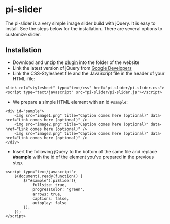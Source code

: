 # pi-slider

The pi-slider is a very simple image slider build with jQuery. It is easy to install. See the steps below for the installation. There are several options to customize slider.


## Installation

- Download and unzip the [plugin]() into the folder of the website
- Link the latest version of jQuery from [Google Developers](https://developers.google.com/speed/libraries/devguide#jquery)
- Link the CSS-Stylesheet file  and the JavaScript file in the header of your HTML-file:
```
<link rel="stylesheet" type="text/css" href="pi-slider/pi-slider.css">
<script type="text/javascript" src="pi-slider/pi-slider.js"></script>
```
- We prepare a simple HTML element with an id `#sample`:
```
<div id="sample">
	<img src="image1.png" title="Caption comes here (optional)" data-href="Link comes here (optional)" />
	<img src="image2.png" title="Caption comes here (optional)" data-href="Link comes here (optional)" />
	<img src="image3.png" title="Caption comes here (optional)" data-href="Link comes here (optional)" />
</div>
```
- Insert the following jQuery to the bottom of the same file and replace **#sample** with the id of the element you've prepared in the previous step.
```
<script type="text/javascript">
	$(document).ready(function() {
		$("#sample").piSlider({
			fullsize: true,
			progressColor: 'green',
			arrows: true,
			captions: false,
			autoplay: false
		});
	});
</script>
```

